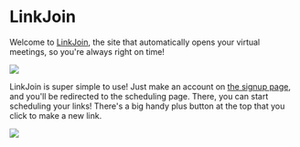 # LinkJoin
Welcome to <a href="https://linkjoin.xyz">LinkJoin</a>, the site that automatically opens your virtual meetings, so you're always right on time!

<img src="https://cdn.discordapp.com/attachments/802363614068998204/812192856940740648/Screen_Shot_2021-02-18_at_9.24.23_PM.png">

LinkJoin is super simple to use! Just make an account on <a href="https://linkjoin.xyz/signup">the signup page</a>, and you'll be redirected to the scheduling page. There, you can start scheduling your links! There's a big handy plus button at the top that you click to make a new link. 

<img src="https://cdn.discordapp.com/attachments/802363614068998204/812381647894216744/Screen_Shot_2021-02-19_at_9.54.24_AM.png">





